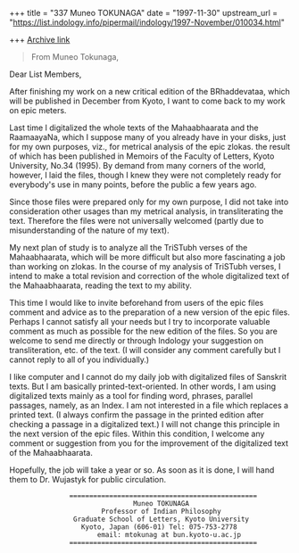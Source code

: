 +++
title = "337 Muneo TOKUNAGA"
date = "1997-11-30"
upstream_url = "https://list.indology.info/pipermail/indology/1997-November/010034.html"

+++
[Archive link](https://list.indology.info/pipermail/indology/1997-November/010034.html)

>From Muneo Tokunaga,

Dear List Members,

After finishing my work on a new critical edition of the
BRhaddevataa, which will be published in December from
Kyoto, I want to come back to my work on epic meters.

Last time I digitalized the whole texts of the Mahaabhaarata
and the RaamaayaNa, which I suppose many of you already have
in your disks, just for my own purposes, viz., for metrical
analysis of the epic zlokas. the result of which has been
published in Memoirs of the Faculty of Letters, Kyoto
University, No.34 (1995). By demand from many corners of the
world, however, I laid the files, though I knew they were
not completely ready for everybody's use in many points,
before the public a few years ago.

Since those files were prepared only for my own purpose, I
did not take into consideration other usages than my
metrical analysis, in transliterating the text. Therefore the
files were not universally welcomed (partly due to
misunderstanding of the nature of my text).

My next plan of study is to analyze all the TriSTubh verses
of the Mahaabhaarata, which will be more difficult but also
more fascinating a job than working on zlokas. In the course
of my analysis of TriSTubh verses, I intend to make a total
revision and correction of the whole digitalized text of the
Mahaabhaarata, reading the text to my ability.

This time I would like to invite beforehand from users of
the epic files comment and advice as to the preparation of a
new version of the epic files. Perhaps I cannot satisfy all
your needs but I try to incorporate valuable comment as much
as possible for the new edition of the files.  So you are
welcome to send me directly or through Indology your
suggestion on transliteration, etc. of the text. (I will
consider any comment carefully but I cannot reply to all of
you individually.)

I like computer and I cannot do my daily job with
digitalized files of Sanskrit texts. But I am basically
printed-text-oriented. In other words, I am using
digitalized texts mainly as a tool for finding word,
phrases, parallel passages, namely, as an Index. I am not
interested in a file which replaces a printed text. (I
always confirm the passage in the printed edition after
checking a passage in a digitalized text.) I will not change
this principle in the next version of the epic files. Within
this condition, I welcome any comment or suggestion from you
for the improvement of the digitalized text of the
Mahaabhaarata.

Hopefully, the job will take a year or so. As soon as it is
done, I will hand them to Dr. Wujastyk for public
circulation.



                   ===============================================
                                   Muneo TOKUNAGA
                           Professor of Indian Philosophy 
                    Graduate School of Letters, Kyoto University
                      Kyoto, Japan (606-01) Tel: 075-753-2778
                          email: mtokunag at bun.kyoto-u.ac.jp
                   ===============================================     






